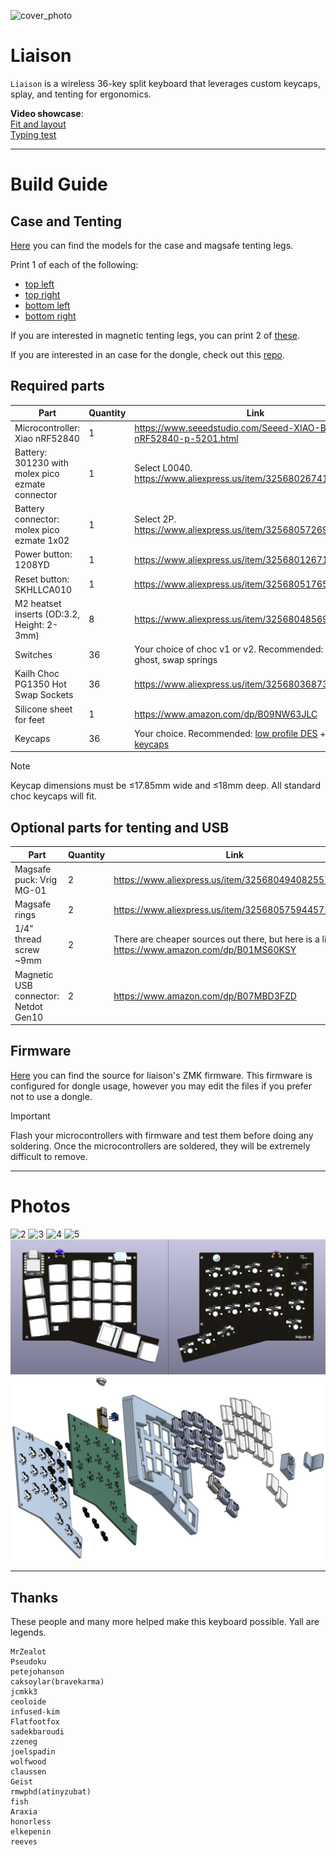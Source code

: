 ![cover_photo](photos/1.jpg)

# Liaison
`Liaison` is a wireless 36-key split keyboard that leverages custom keycaps, splay, and tenting for ergonomics.

**Video showcase**:  
[Fit and layout](https://vimeo.com/1022366207)  
[Typing test](https://vimeo.com/1022366241)

***

# Build Guide

## Case and Tenting
[Here](case) you can find the models for the case and magsafe tenting legs.

Print 1 of each of the following:
* [top left](case/case_top_left.step)
* [top right](case/case_top_right.step)
* [bottom left](case/case_bottom_left.step)
* [bottom right](case/case_bottom_right.step)

If you are interested in magnetic tenting legs, you can print 2 of [these](case/magsafe_tenting_leg).

If you are interested in an case for the dongle, check out this [repo](https://github.com/dohn-joh/dongle-zmk).

## Required parts
|Part|Quantity|Link|
|-|-|-|
|Microcontroller: Xiao nRF52840|1|https://www.seeedstudio.com/Seeed-XIAO-BLE-nRF52840-p-5201.html|
|Battery: 301230 with molex pico ezmate connector|1|Select L0040. https://www.aliexpress.us/item/3256802674181210.html|
|Battery connector: molex pico ezmate 1x02|1|Select 2P. https://www.aliexpress.us/item/3256805726980487.html|
|Power button: 1208YD|1|https://www.aliexpress.us/item/3256801267126259.html|
|Reset button: SKHLLCA010|1|https://www.aliexpress.us/item/3256805176534062.html|
|M2 heatset inserts (OD:3.2, Height: 2-3mm)|8|https://www.aliexpress.us/item/3256804856964661.html|
|Switches|36|Your choice of choc v1 or v2. Recommended: Lofree ghost, swap springs|
|Kailh Choc PG1350 Hot Swap Sockets|36|https://www.aliexpress.us/item/3256803687338432.html|
|Silicone sheet for feet|1|https://www.amazon.com/dp/B09NW63JLC|
|Keycaps|36|Your choice. Recommended: [low profile DES](https://github.com/dohn-joh/PseudoMakeMeKeyCapProfiles) + [lever keycaps](https://github.com/dohn-joh/keycaps)|

> [!NOTE]
> Keycap dimensions must be ≤17.85mm wide and ≤18mm deep. All standard choc keycaps will fit.

## Optional parts for tenting and USB
|Part|Quantity|Link|
|-|-|-|
|Magsafe puck: Vrig MG-01|2|https://www.aliexpress.us/item/3256804940825578.html|
|Magsafe rings|2|https://www.aliexpress.us/item/3256805759445725.html|
|1/4" thread screw ~9mm|2|There are cheaper sources out there, but here is a link: https://www.amazon.com/dp/B01MS60KSY|
|Magnetic USB connector: Netdot Gen10|2|https://www.amazon.com/dp/B07MBD3FZD|

## Firmware
[Here](https://github.com/dohn-joh/liaison-zmk-module) you can find the source for liaison's ZMK firmware. This firmware is configured for dongle usage, however you may edit the files if you prefer not to use a dongle.

> [!IMPORTANT]
> Flash your microcontrollers with firmware and test them before doing any soldering. Once the microcontrollers are soldered, they will be extremely difficult to remove.



***

# Photos

![2](photos/2.jpg)
![3](photos/3.jpg)
![4](photos/4.jpg)
![5](photos/5.jpg)
![6](photos/6.png)
![exp](photos/exp.png)

***

## Thanks
These people and many more helped make this keyboard possible. Yall are legends.
```
MrZealot
Pseudoku
petejohanson
caksoylar(bravekarma)
jcmkk3
ceoloide
infused-kim
Flatfootfox
sadekbaroudi
zzeneg
joelspadin
wolfwood
claussen
Geist
rmwphd(atinyzubat)
fish
Araxia
honorless
elkepenin
reeves
```

